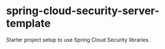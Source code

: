 # spring-cloud-security-server-template
Starter project setup to use Spring Cloud Security libraries.
